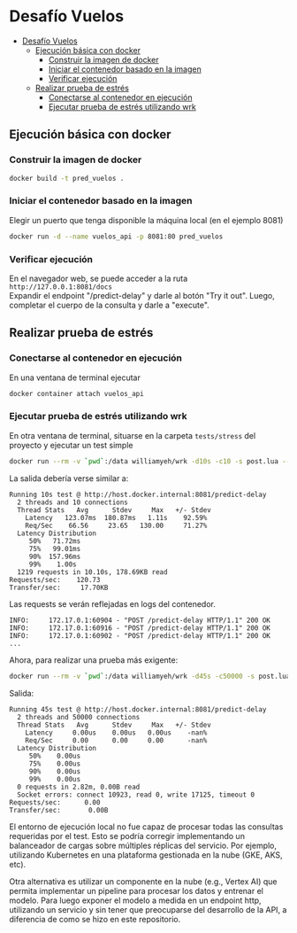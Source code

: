 # Desafío Vuelos
- [Desafío Vuelos](#desafío-vuelos)
	- [Ejecución básica con docker](#ejecución-básica-con-docker)
		- [Construir la imagen de docker](#construir-la-imagen-de-docker)
		- [Iniciar el contenedor basado en la imagen](#iniciar-el-contenedor-basado-en-la-imagen)
		- [Verificar ejecución](#verificar-ejecución)
	- [Realizar prueba de estrés](#realizar-prueba-de-estrés)
		- [Conectarse al contenedor en ejecución](#conectarse-al-contenedor-en-ejecución)
		- [Ejecutar prueba de estrés utilizando wrk](#ejecutar-prueba-de-estrés-utilizando-wrk)


## Ejecución básica con docker
### Construir la imagen de docker

```sh
docker build -t pred_vuelos .
```

### Iniciar el contenedor basado en la imagen
Elegir un puerto que tenga disponible la máquina local (en el ejemplo 8081)
```sh
docker run -d --name vuelos_api -p 8081:80 pred_vuelos
```

### Verificar ejecución
En el navegador web, se puede acceder a la ruta `http://127.0.0.1:8081/docs` </br>
Expandir el endpoint "/predict-delay" y darle al botón "Try it out". Luego, completar el cuerpo de la consulta y darle a "execute".


## Realizar prueba de estrés
### Conectarse al contenedor en ejecución
En una ventana de terminal ejecutar

```sh
docker container attach vuelos_api
```

### Ejecutar prueba de estrés utilizando wrk
En otra ventana de terminal, situarse en la carpeta `tests/stress` del proyecto y ejecutar un test simple
```sh
docker run --rm -v `pwd`:/data williamyeh/wrk -d10s -c10 -s post.lua --latency http://host.docker.internal:8081/predict-delay
```

La salida debería verse similar a:

```
Running 10s test @ http://host.docker.internal:8081/predict-delay
  2 threads and 10 connections
  Thread Stats   Avg      Stdev     Max   +/- Stdev
    Latency   123.07ms  180.87ms   1.11s    92.59%
    Req/Sec    66.56     23.65   130.00     71.27%
  Latency Distribution
     50%   71.72ms
     75%   99.01ms
     90%  157.96ms
     99%    1.00s 
  1219 requests in 10.10s, 178.69KB read
Requests/sec:    120.73
Transfer/sec:     17.70KB
```

Las requests se verán reflejadas en logs del contenedor.
```
INFO:     172.17.0.1:60904 - "POST /predict-delay HTTP/1.1" 200 OK
INFO:     172.17.0.1:60916 - "POST /predict-delay HTTP/1.1" 200 OK
INFO:     172.17.0.1:60902 - "POST /predict-delay HTTP/1.1" 200 OK
...
```

Ahora, para realizar una prueba más exigente:

```sh
docker run --rm -v `pwd`:/data williamyeh/wrk -d45s -c50000 -s post.lua --latency http://host.docker.internal:8081/predict-delay
```
Salida:
```
Running 45s test @ http://host.docker.internal:8081/predict-delay
  2 threads and 50000 connections
  Thread Stats   Avg      Stdev     Max   +/- Stdev
    Latency     0.00us    0.00us   0.00us    -nan%
    Req/Sec     0.00      0.00     0.00      -nan%
  Latency Distribution
     50%    0.00us
     75%    0.00us
     90%    0.00us
     99%    0.00us
  0 requests in 2.82m, 0.00B read
  Socket errors: connect 10923, read 0, write 17125, timeout 0
Requests/sec:      0.00
Transfer/sec:       0.00B
```

El entorno de ejecución local no fue capaz de procesar todas las consultas requeridas por el test. Esto se podría corregir implementando un balanceador de cargas sobre múltiples réplicas del servicio. Por ejemplo, utilizando Kubernetes en una plataforma gestionada en la nube (GKE, AKS, etc).

Otra alternativa es utilizar un componente en la nube (e.g., Vertex AI) que permita implementar un pipeline para procesar los datos y entrenar el modelo. Para luego exponer el modelo a medida en un endpoint http, utilizando un servicio y sin tener que preocuparse del desarrollo de la API, a diferencia de como se hizo en este repositorio.


